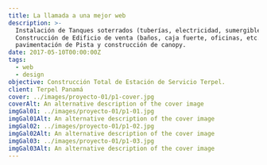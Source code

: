 ```yaml
---
title: La llamada a una mejor web
description: >-
  Instalación de Tanques soterrados (tuberías, electricidad, sumergibles, etc.),
  Construcción de Edificio de venta (baños, caja fuerte, oficinas, etc.)
  pavimentación de Pista y construcción de canopy.
date: 2017-05-10T00:00:00Z
tags:
  - web
  - design
objective: Construcción Total de Estación de Servicio Terpel.
client: Terpel Panamá
cover: ../images/proyecto-01/p1-cover.jpg
coverAlt: An alternative description of the cover image
imgGal01: ../images/proyecto-01/p1-01.jpg
imgGal01Alt: An alternative description of the cover image
imgGal02: ../images/proyecto-01/p1-02.jpg
imgGal02Alt: An alternative description of the cover image
imgGal03: ../images/proyecto-01/p1-03.jpg
imgGal03Alt: An alternative description of the cover image
---
```

